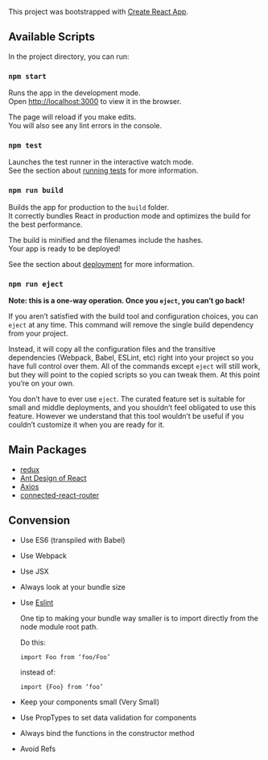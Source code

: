 This project was bootstrapped with [Create React App](https://github.com/facebook/create-react-app).

## Available Scripts

In the project directory, you can run:

### `npm start`

Runs the app in the development mode.<br>
Open [http://localhost:3000](http://localhost:3000) to view it in the browser.

The page will reload if you make edits.<br>
You will also see any lint errors in the console.

### `npm test`

Launches the test runner in the interactive watch mode.<br>
See the section about [running tests](https://facebook.github.io/create-react-app/docs/running-tests) for more information.

### `npm run build`

Builds the app for production to the `build` folder.<br>
It correctly bundles React in production mode and optimizes the build for the best performance.

The build is minified and the filenames include the hashes.<br>
Your app is ready to be deployed!

See the section about [deployment](https://facebook.github.io/create-react-app/docs/deployment) for more information.

### `npm run eject`

**Note: this is a one-way operation. Once you `eject`, you can’t go back!**

If you aren’t satisfied with the build tool and configuration choices, you can `eject` at any time. This command will remove the single build dependency from your project.

Instead, it will copy all the configuration files and the transitive dependencies (Webpack, Babel, ESLint, etc) right into your project so you have full control over them. All of the commands except `eject` will still work, but they will point to the copied scripts so you can tweak them. At this point you’re on your own.

You don’t have to ever use `eject`. The curated feature set is suitable for small and middle deployments, and you shouldn’t feel obligated to use this feature. However we understand that this tool wouldn’t be useful if you couldn’t customize it when you are ready for it.

## Main Packages
- [redux](https://redux.js.org/)
- [Ant Design of React](https://ant.design/docs/react/introduce)
- [Axios](https://github.com/axios/axios)
- [connected-react-router](https://github.com/supasate/connected-react-router)

## Convension
- Use ES6 (transpiled with Babel)
- Use Webpack
- Use JSX
- Always look at your bundle size
- Use [Eslint](https://eslint.org/docs/user-guide/getting-started)

  One tip to making your bundle way smaller is to import directly from the node module root path.

  Do this:

    `import Foo from ‘foo/Foo’`

  instead of:

    `import {Foo} from ‘foo’`
- Keep your components small (Very Small)
- Use PropTypes to set data validation for components
- Always bind the functions in the constructor method
- Avoid Refs
